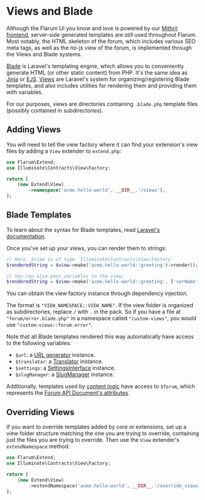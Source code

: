 # Views and Blade

Although the Flarum UI you know and love is powered by our [Mithril frontend](frontend), server-side generated templates are still used throughout Flarum. Most notably, the HTML skeleton of the forum, which includes various SEO meta tags, as well as the no-js view of the forum, is implemented through the Views and Blade systems.

[Blade](https://laravel.com/docs/8.x/blade) is Laravel's templating engine, which allows you to conveniently generate HTML (or other static content) from PHP.
It's the same idea as [Jinja](https://jinja.palletsprojects.com/en/3.0.x/) or [EJS](https://ejs.co/).
[Views](https://laravel.com/docs/8.x/views) are Laravel's system for organizing/registering Blade templates, and also includes utilities for rendering them and providing them with variables.

For our purposes, views are directories containing `.blade.php` template files (possibly contained in subdirectories).

## Adding Views

You will need to tell the view factory where it can find your extension's view files by adding a `View` extender to `extend.php`:

```php
use Flarum\Extend;
use Illuminate\Contracts\View\Factory;

return [
    (new Extend\View)
        ->namespace('acme.hello-world', __DIR__.'/views'),
];
```

## Blade Templates

To learn about the syntax for Blade templates, read [Laravel's documentation](https://laravel.com/docs/8.x/blade).

Once you've set up your views, you can render them to strings:

```php
// Here, $view is of type `Illuminate\Contracts\View\Factory`
$renderedString = $view->make('acme.hello-world::greeting')->render();

// You can also pass variables to the view:
$renderedString = $view->make('acme.hello-world::greeting', ['varName' => true])->render();
```

You can obtain the view factory instance through dependency injection.

The format is `"VIEW_NAMESPACE::VIEW_NAME"`. If the view folder is organized as subdirectories, replace `/` with `.` in the pack.
So if you have a file at `"forum/error.blade.php"` in a namespace called `"custom-views"`, you would use `"custom-views::forum.error"`.

Note that all Blade templates rendered this way automatically have access to the following variables:

- `$url`: a [URL generator](routes#generating-urls) instance.
- `$translator`: a [Translator](i18n#server-side-translation) instance.
- `$settings`: a [SettingsInterface](settings) instance.
- `$slugManager`: a [SlugManager](slugging) instance.

Additionally, templates used by [content logic](routes#content) have access to `$forum`, which represents the [Forum API Document's attributes](https://github.com/flarum/framework/blob/main/framework/core/src/Api/Serializer/ForumSerializer.php#L19).

## Overriding Views

If you want to override templates added by core or extensions, set up a view folder structure matching the one you are trying to override, containing just the files you are trying to override. Then use the `View` extender's `extendNamespace` method:

```php
use Flarum\Extend;
use Illuminate\Contracts\View\Factory;

return [
    (new Extend\View)
        ->extendNamespace('acme.hello-world', __DIR__.'/override_views');
];
```

